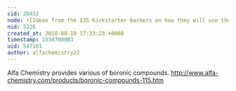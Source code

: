 ```yaml
---
cid: 20432
node: ![Ideas from the $35 Kickstarter backers on how they will use the spectrometer](../notes/shannon/12-16-2012/ideas-35-kickstarter-backers-how-they-will-use-spectrometer)
nid: 5226
created_at: 2018-08-19 17:33:23 +0000
timestamp: 1534700003
uid: 547101
author: alfachemistry22
---
```


Alfa Chemistry provides various of boronic compounds.
http://www.alfa-chemistry.com/products/boronic-compounds-115.htm
